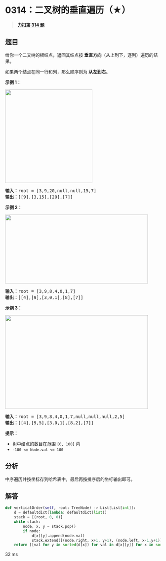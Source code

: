 # 0314：二叉树的垂直遍历（★）


> <u>**[力扣第 314 题](https://leetcode.cn/problems/binary-tree-vertical-order-traversal/)**</u>

## 题目

<p>给你一个二叉树的根结点，返回其结点按 <strong>垂直方向</strong>（从上到下，逐列）遍历的结果。</p>

<p>如果两个结点在同一行和列，那么顺序则为 <strong>从左到右</strong>。</p>



<p><strong>示例 1：</strong></p>
<img alt="" src="https://assets.leetcode.com/uploads/2021/01/28/vtree1.jpg" style="width: 282px; height: 301px;" />
<pre>
<strong>输入：</strong>root = [3,9,20,null,null,15,7]
<strong>输出：</strong>[[9],[3,15],[20],[7]]
</pre>

<p><strong>示例 2：</strong></p>
<img alt="" src="https://assets.leetcode.com/uploads/2021/01/28/vtree2-1.jpg" style="width: 462px; height: 222px;" />
<pre>
<strong>输入：</strong>root = [3,9,8,4,0,1,7]
<strong>输出：</strong>[[4],[9],[3,0,1],[8],[7]]
</pre>

<p><strong>示例 3：</strong></p>
<img alt="" src="https://assets.leetcode.com/uploads/2021/01/28/vtree2.jpg" style="width: 462px; height: 302px;" />
<pre>
<strong>输入：</strong>root = [3,9,8,4,0,1,7,null,null,null,2,5]
<strong>输出：</strong>[[4],[9,5],[3,0,1],[8,2],[7]]
</pre>



<p><strong>提示：</strong></p>

<ul>
<li>树中结点的数目在范围 <code>[0, 100]</code> 内</li>
<li><code>-100 &lt;= Node.val &lt;= 100</code></li>
</ul>


## 分析

中序遍历并按坐标存到哈希表中，最后再按排序后的坐标输出即可。

## 解答

```python
def verticalOrder(self, root: TreeNode) -> List[List[int]]:
    d = defaultdict(lambda: defaultdict(list))
    stack = [(root, 0, 0)]
    while stack:
        node, x, y = stack.pop()
        if node:
            d[x][y].append(node.val)
            stack.extend([(node.right, x+1, y+1), (node.left, x-1,y+1)])
    return [[val for y in sorted(d[x]) for val in d[x][y]] for x in sorted(d)]
```
32 ms



